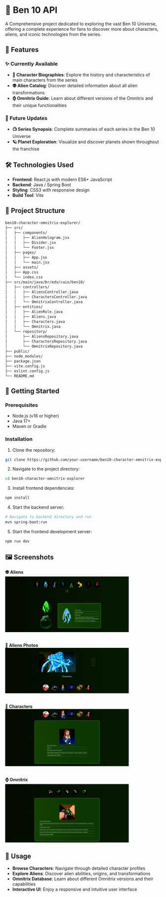 # 🌌 Ben 10 API

A Comprehensive project dedicated to exploring the vast Ben 10 Universe, offering a complete experience for fans to discover more about characters, aliens, and iconic technologies from the series.

## 🚀 Features

### ✨ Currently Available

- **📖 Character Biographies**: Explore the history and characteristics of main characters from the series
- **👽 Alien Catalog**: Discover detailed information about all alien transformations
- **⌚ Omnitrix Guide**: Learn about different versions of the Omnitrix and their unique functionalities

### 🔮 Future Updates

- **📺 Series Synopsis**: Complete summaries of each series in the Ben 10 Universe
- **🪐 Planet Exploration**: Visualize and discover planets shown throughout the franchise

## 🛠️ Technologies Used

- **Frontend**: React.js with modern ES6+ JavaScript
- **Backend**: Java / Spring Boot
- **Styling**: CSS3 with responsive design
- **Build Tool**: Vite

## 📁 Project Structure

```
ben10-character-omnitrix-explorer/
├── src/
│   ├── components/
│   │   ├── AlienHologram.jsx
│   │   ├── Divider.jsx
│   │   └── Footer.jsx
│   ├── pages/
│   │   ├── App.jsx
│   │   └── main.jsx
│   ├── assets/
│   ├── App.css
│   └── index.css
├── src/main/java/br/edu/caio/ben10/
│   ├── controllers/
│   │   ├── AliensController.java
│   │   ├── CharactersController.java
│   │   └── OmnitrixController.java
│   ├── entities/
│   │   ├── AlienRole.java
│   │   ├── Aliens.java
│   │   ├── Characters.java
│   │   └── Omnitrix.java
│   └── repository/
│       ├── AliensRepository.java
│       ├── CharactersRepository.java
│       └── OmnitrixRepository.java
├── public/
├── node_modules/
├── package.json
├── vite.config.js
├── eslint.config.js
└── README.md
```

## 🎯 Getting Started

### Prerequisites

- Node.js (v16 or higher)
- Java 17+
- Maven or Gradle

### Installation

1. Clone the repository:
```bash
git clone https://github.com/your-username/ben10-character-omnitrix-explorer.git
```

2. Navigate to the project directory:
```bash
cd ben10-character-omnitrix-explorer
```

3. Install frontend dependencies:
```bash
npm install
```

4. Start the backend server:
```bash
# Navigate to backend directory and run
mvn spring-boot:run
```

5. Start the frontend development server:
```bash
npm run dev
```

## 🖼️ Screenshots

<p align="left"> 
<strong>👽 Aliens </strong><br/> 
<img src="photos/ben1.png" alt="Home" width="400"/><br/><br/>
  
<strong>📸 Aliens Photos </strong><br/>
<img src="photos/ben2.png" alt="Aliens" width="400"/><br/><br/>

<strong>🧑 Characters</strong><br/>
<img src="photos/ben3.png" alt="Characters" width="400"/><br/><br/>

<strong>⌚ Omnitrix</strong><br/>
<img src="photos/ben4.png" alt="Omnitrix" width="400"/>

</p>

## 🚀 Usage

- **Browse Characters**: Navigate through detailed character profiles
- **Explore Aliens**: Discover alien abilities, origins, and transformations
- **Omnitrix Database**: Learn about different Omnitrix versions and their capabilities
- **Interactive UI**: Enjoy a responsive and intuitive user interface

